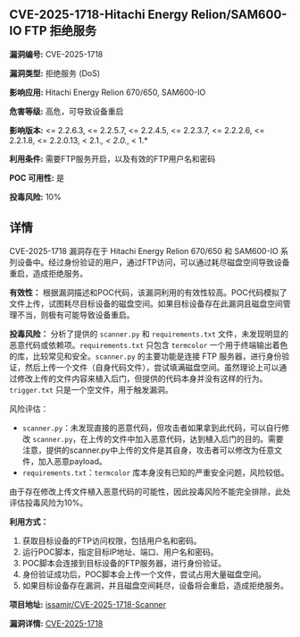 ## CVE-2025-1718-Hitachi Energy Relion/SAM600-IO FTP 拒绝服务

**漏洞编号:** CVE-2025-1718

**漏洞类型:** 拒绝服务 (DoS)

**影响应用:** Hitachi Energy Relion 670/650, SAM600-IO

**危害等级:** 高危，可导致设备重启

**影响版本:** <= 2.2.6.3, <= 2.2.5.7, <= 2.2.4.5, <= 2.2.3.7, <= 2.2.2.6, <= 2.2.1.8, <= 2.2.0.13, < 2.1.*, < 2.0.*, < 1.*

**利用条件:** 需要FTP服务开启，以及有效的FTP用户名和密码

**POC 可用性:** 是

**投毒风险:** 10%

## 详情

CVE-2025-1718 漏洞存在于 Hitachi Energy Relion 670/650 和 SAM600-IO 系列设备中。经过身份验证的用户，通过FTP访问，可以通过耗尽磁盘空间导致设备重启，造成拒绝服务。

**有效性：**
根据漏洞描述和POC代码，该漏洞利用的有效性较高。POC代码模拟了文件上传，试图耗尽目标设备的磁盘空间。如果目标设备存在此漏洞且磁盘空间管理不当，则极有可能导致设备重启。

**投毒风险：**
分析了提供的 `scanner.py` 和 `requirements.txt` 文件，未发现明显的恶意代码或依赖项。`requirements.txt` 只包含 `termcolor` 一个用于终端输出着色的库，比较常见和安全。`scanner.py` 的主要功能是连接 FTP 服务器，进行身份验证，然后上传一个文件（自身代码文件），尝试填满磁盘空间。虽然理论上可以通过修改上传的文件内容来植入后门，但提供的代码本身并没有这样的行为。`trigger.txt` 只是一个空文件，用于触发漏洞。

风险评估：
*   `scanner.py`：未发现直接的恶意代码，但攻击者如果拿到此代码，可以自行修改 `scanner.py`，在上传的文件中加入恶意代码，达到植入后门的目的。需要注意，提供的scanner.py中上传的文件是其自身，攻击者可以修改为任意文件，加入恶意payload。
*   `requirements.txt`：`termcolor` 库本身没有已知的严重安全问题，风险较低。

由于存在修改上传文件植入恶意代码的可能性，因此投毒风险不能完全排除，此处评估投毒风险为10%。

**利用方式：**
1.  获取目标设备的FTP访问权限，包括用户名和密码。
2.  运行POC脚本，指定目标IP地址、端口、用户名和密码。
3.  POC脚本会连接到目标设备的FTP服务器，进行身份验证。
4.  身份验证成功后，POC脚本会上传一个文件，尝试占用大量磁盘空间。
5.  如果目标设备存在漏洞，并且磁盘空间耗尽，设备将会重启，造成拒绝服务。

**项目地址:** [issamjr/CVE-2025-1718-Scanner](https://github.com/issamjr/CVE-2025-1718-Scanner)

**漏洞详情:** [CVE-2025-1718](https://nvd.nist.gov/vuln/detail/CVE-2025-1718)